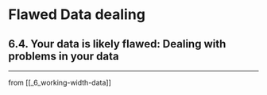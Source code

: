 # Flawed Data dealing

## 6.4. Your data is likely flawed: Dealing with problems in your data

---
from [[_6_working-width-data]]

